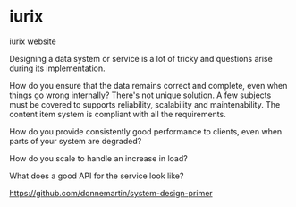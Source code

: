 # iurix
iurix website

Designing a data system or service is a lot of tricky and questions arise during its implementation. 

How do you ensure that the data remains correct and complete, even when things go wrong internally? 
There's not unique solution. A few subjects must be covered to supports reliability, scalability and maintenability. 
The content item system is compliant with all the requirements.




How do you provide consistently good performance to clients, even when parts of your system are degraded? 

How do you scale to handle an increase in load?

What does a good API for the service look like? 


https://github.com/donnemartin/system-design-primer
